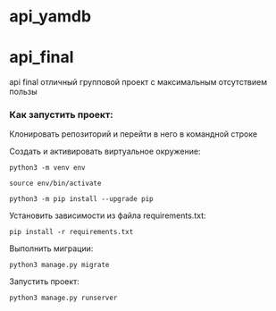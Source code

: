 # api_yamdb
# api_final
api final
отличный групповой проект с максимальным отсутствием пользы

### Как запустить проект:

Клонировать репозиторий и перейти в него в командной строке

Cоздать и активировать виртуальное окружение:

```
python3 -m venv env
```

```
source env/bin/activate
```

```
python3 -m pip install --upgrade pip
```

Установить зависимости из файла requirements.txt:

```
pip install -r requirements.txt
```

Выполнить миграции:

```
python3 manage.py migrate
```

Запустить проект:

```
python3 manage.py runserver
```

